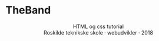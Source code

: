 # TheBand

<div align="center">
  <p>
   HTML og css tutorial<br> Roskilde teknikske skole · webudvikler · 2018
  </p>
</div>
